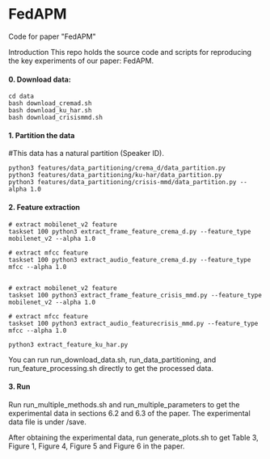 # FedAPM
Code for paper "FedAPM"

Introduction
This repo holds the source code and scripts for reproducing the key experiments of our paper: FedAPM.

#### 0. Download data: 
```
cd data
bash download_cremad.sh
bash download_ku_har.sh
bash download_crisismmd.sh
```



#### 1. Partition the data
#This data has a natural partition (Speaker ID).

```
python3 features/data_partitioning/crema_d/data_partition.py
python3 features/data_partitioning/ku-har/data_partition.py
python3 features/data_partitioning/crisis-mmd/data_partition.py --alpha 1.0
```



#### 2. Feature extraction
```
# extract mobilenet_v2 feature
taskset 100 python3 extract_frame_feature_crema_d.py --feature_type mobilenet_v2 --alpha 1.0

# extract mfcc feature
taskset 100 python3 extract_audio_feature_crema_d.py --feature_type mfcc --alpha 1.0


# extract mobilenet_v2 feature
taskset 100 python3 extract_frame_feature_crisis_mmd.py --feature_type mobilenet_v2 --alpha 1.0

# extract mfcc feature
taskset 100 python3 extract_audio_featurecrisis_mmd.py --feature_type mfcc --alpha 1.0

python3 extract_feature_ku_har.py

```

You can run run_download_data.sh, run_data_partitioning, and run_feature_processing.sh directly to get the processed data.

#### 3. Run

Run run_multiple_methods.sh and run_multiple_parameters to get the experimental data in sections 6.2 and 6.3 of the paper. The experimental data file is under /save.

After obtaining the experimental data, run generate_plots.sh to get Table 3, Figure 1, Figure 4, Figure 5 and Figure 6 in the paper.
